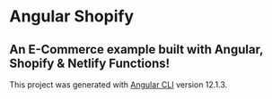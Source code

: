 # Angular Shopify

## An E-Commerce example built with Angular, Shopify & Netlify Functions!

This project was generated with [Angular CLI](https://github.com/angular/angular-cli) version 12.1.3.
